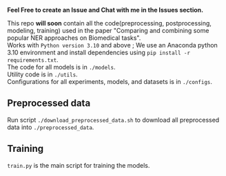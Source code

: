 **Feel Free to create an Issue and Chat with me in the Issues section.** 

This repo **will soon** contain all the code(preprocessing, postprocessing, modeling, training) used in the paper "Comparing and combining some popular NER approaches on Biomedical tasks".  
Works with `Python version 3.10` and above ; We use an Anaconda python 3.10 environment and install dependencies using `pip install -r requirements.txt`.  
The code for all models is in `./models`.  
Utility code is in `./utils`.  
Configurations for all experiments, models, and datasets is in `./configs`.  

## Preprocessed data
Run script `./download_preprocessed_data.sh` to download all preprocessed data into `./preprocessed_data`.  

## Training
`train.py` is the main script for training the models.

